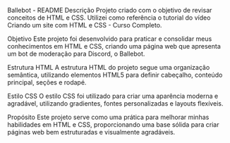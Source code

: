 Ballebot - README
Descrição
Projeto criado com o objetivo de revisar conceitos de HTML e CSS. Utilizei como referência o tutorial do vídeo Criando um site com HTML e CSS - Curso Completo.

Objetivo
Este projeto foi desenvolvido para praticar e consolidar meus conhecimentos em HTML e CSS, criando uma página web que apresenta um bot de moderação para Discord, o Ballebot.

Estrutura HTML
A estrutura HTML do projeto segue uma organização semântica, utilizando elementos HTML5 para definir cabeçalho, conteúdo principal, seções e rodapé.

Estilo CSS
O estilo CSS foi utilizado para criar uma aparência moderna e agradável, utilizando gradientes, fontes personalizadas e layouts flexíveis.

Propósito
Este projeto serve como uma prática para melhorar minhas habilidades em HTML e CSS, proporcionando uma base sólida para criar páginas web bem estruturadas e visualmente agradáveis.
